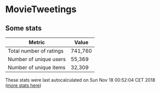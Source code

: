 # MovieTweetings
## Some stats

Metric | Value
--- | ---
Total number of ratings                 | 741,760
Number of unique users                  | 55,369
Number of unique items                  | 32,309
These stats were last autocalculated on Sun Nov 18 00:52:04 CET 2018  ([more stats here](./stats.md))

